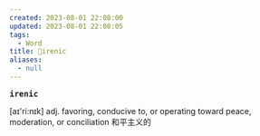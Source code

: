 ```yaml
---
created: 2023-08-01 22:08:00
updated: 2023-08-01 22:08:05
tags:
  - Word
title: 📖irenic
aliases:
  - null
---
```


<pre><strong>irenic</strong></pre>
[aɪ'ri:nɪk]
adj. favoring, conducive to, or operating toward peace, moderation, or conciliation 和平主义的
